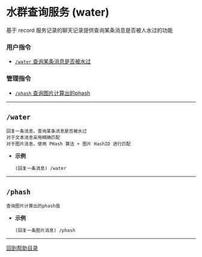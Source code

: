 # 水群查询服务 (water)

基于 record 服务记录的聊天记录提供查询某条消息是否被人水过的功能

###  用户指令

- [`/water` 查询某条消息是否被水过](#water)

### 管理指令

- [`/phash` 查询图片计算出的phash](#phash)

---

## `/water`
```
回复一条消息，查询某条消息是否被水过
对于文本消息采用精确匹配
对于图片消息，使用 PHash 算法 + 图片 HashID 进行匹配
```
- **示例**

    `(回复一条消息) /water`

---

## `/phash`
```
查询图片计算出的phash值
```
- **示例**

    `(回复一条图片消息) /phash`

--- 

[回到帮助目录](./main.md)